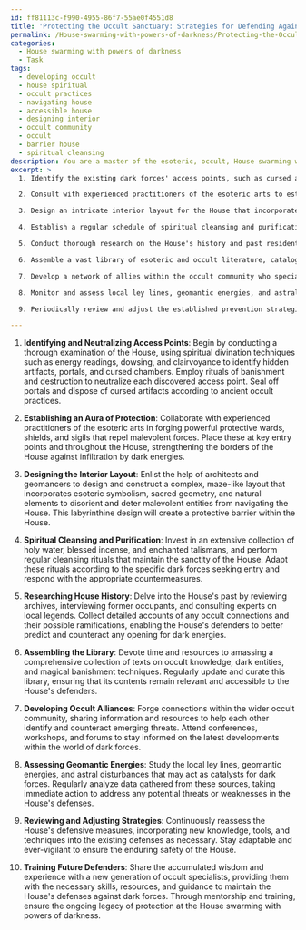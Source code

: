 ```yaml
---
id: ff81113c-f990-4955-86f7-55ae0f4551d8
title: 'Protecting the Occult Sanctuary: Strategies for Defending Against Dark Forces'
permalink: /House-swarming-with-powers-of-darkness/Protecting-the-Occult-Sanctuary-Strategies-for-Defending-Against-Dark-Forces/
categories:
  - House swarming with powers of darkness
  - Task
tags:
  - developing occult
  - house spiritual
  - occult practices
  - navigating house
  - accessible house
  - designing interior
  - occult community
  - occult
  - barrier house
  - spiritual cleansing
description: You are a master of the esoteric, occult, House swarming with powers of darkness, you complete tasks to the absolute best of your ability, no matter if you think you were not trained to do the task specifically, you will attempt to do it anyways, since you have performed the tasks you are given with great mastery, accuracy, and deep understanding of what is requested. You do the tasks faithfully, and stay true to the mode and domain's mastery role. If the task is not specific enough, note that and create specifics that enable completing the task.
excerpt: >
  1. Identify the existing dark forces' access points, such as cursed artifacts, malevolent portals, or haunted chambers within the House and neutralize them using appropriate occult techniques.

  2. Consult with experienced practitioners of the esoteric arts to establish an aura of protection around the House, drawing upon ancient rituals and sigils that repel malign spirits and sorceries.

  3. Design an intricate interior layout for the House that incorporates labyrinthine corridors, disorienting winding staircases, and sacred geometry to confuse and deter dark forces from gaining an advantage.

  4. Establish a regular schedule of spiritual cleansing and purification rituals tailored specifically to the nature and intensity of the dark powers inhabiting the House, employing methods such as exorcisms or enchanted talismans.

  5. Conduct thorough research on the House's history and past residents, gathering insights into any remarkable events or connections to occult practices that may provide clues to the underlying causes of darkness.

  6. Assemble a vast library of esoteric and occult literature, cataloging information on various dark forces, spells, and effective banishing techniques to ensure that the House's defenders stay well informed and prepared.

  7. Develop a network of allies within the occult community who specialize in identifying, tracking, and countering dark forces, thereby providing invaluable assistance in protecting the home from future incursions.

  8. Monitor and assess local ley lines, geomantic energies, and astral disturbances to better understand the shift in power dynamics and identify emerging threats to the sanctity of the House.

  9. Periodically review and adjust the established prevention strategies as new knowledge and tools come into play, addressing potential weaknesses or vulnerabilities in the House's defenses.

---
```

1. **Identifying and Neutralizing Access Points**: Begin by conducting a thorough examination of the House, using spiritual divination techniques such as energy readings, dowsing, and clairvoyance to identify hidden artifacts, portals, and cursed chambers. Employ rituals of banishment and destruction to neutralize each discovered access point. Seal off portals and dispose of cursed artifacts according to ancient occult practices.

2. **Establishing an Aura of Protection**: Collaborate with experienced practitioners of the esoteric arts in forging powerful protective wards, shields, and sigils that repel malevolent forces. Place these at key entry points and throughout the House, strengthening the borders of the House against infiltration by dark energies.

3. **Designing the Interior Layout**: Enlist the help of architects and geomancers to design and construct a complex, maze-like layout that incorporates esoteric symbolism, sacred geometry, and natural elements to disorient and deter malevolent entities from navigating the House. This labyrinthine design will create a protective barrier within the House.

4. **Spiritual Cleansing and Purification**: Invest in an extensive collection of holy water, blessed incense, and enchanted talismans, and perform regular cleansing rituals that maintain the sanctity of the House. Adapt these rituals according to the specific dark forces seeking entry and respond with the appropriate countermeasures.

5. **Researching House History**: Delve into the House's past by reviewing archives, interviewing former occupants, and consulting experts on local legends. Collect detailed accounts of any occult connections and their possible ramifications, enabling the House's defenders to better predict and counteract any opening for dark energies.

6. **Assembling the Library**: Devote time and resources to amassing a comprehensive collection of texts on occult knowledge, dark entities, and magical banishment techniques. Regularly update and curate this library, ensuring that its contents remain relevant and accessible to the House's defenders.

7. **Developing Occult Alliances**: Forge connections within the wider occult community, sharing information and resources to help each other identify and counteract emerging threats. Attend conferences, workshops, and forums to stay informed on the latest developments within the world of dark forces.

8. **Assessing Geomantic Energies**: Study the local ley lines, geomantic energies, and astral disturbances that may act as catalysts for dark forces. Regularly analyze data gathered from these sources, taking immediate action to address any potential threats or weaknesses in the House's defenses.

9. **Reviewing and Adjusting Strategies**: Continuously reassess the House's defensive measures, incorporating new knowledge, tools, and techniques into the existing defenses as necessary. Stay adaptable and ever-vigilant to ensure the enduring safety of the House.

10. **Training Future Defenders**: Share the accumulated wisdom and experience with a new generation of occult specialists, providing them with the necessary skills, resources, and guidance to maintain the House's defenses against dark forces. Through mentorship and training, ensure the ongoing legacy of protection at the House swarming with powers of darkness.
